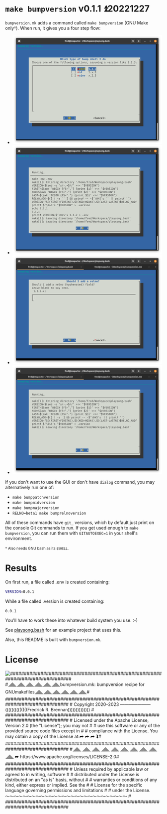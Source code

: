# `make bumpversion` v0.1.1 ⏫20221227

`bumpversion.mk` adds a command called `make bumpversion` (GNU Make
only&dagger;). When run, it gives you a four step flow:

* ![](docs/flow1.png)
* ![](docs/flow2.png)
* ![](docs/flow3.png)
* ![](docs/flow4.png)

If you don't want to use the GUI or don't have `dialog` command, you may
alternatively run one of:

* `make bumppatchversion`
* `make bumpmidversion`
* `make bumpmajorversion`
* `RELNO=beta1 make bumprelnoversion`

All of these commands have `git_` versions, which by default just print on the
console Git commands to run. If you get used enough to `make bumpversion`, you
can run them with `GITAUTOEXEC=1` in your shell's environment.

<small>&dagger; Also needs GNU bash as its `$SHELL`.</small>

# Results
On first run, a file called .env is created containing:
```bash
VERSION=0.0.1
```

While a file called .version is created containing:
```
0.0.1
```

You'll have to work these into whatever build system you use. :-)

See [playsong.bash](https://github.com/ctrlcctrlv/playsong.bash) for an example
project that uses this.

Also, this README is built with `bumpversion.mk`.

# License
![###############################################################################<br> #🮞🮟🮞🮟🮞🮟🮞🮟🮞🮟🮞🮟`bumpversion.mk`: bumpversion recipe for GNUmakefiles🮞🮟🮞🮟🮞🮟🮞🮟🮞🮟🮞🮟#<br> ###############################################################################<br> # Copyright 2020–2023 ——————— ((((((((((((((Fredrick R. Brennan)))))))))))))) #<br> ###############################################################################<br> # Licensed under the Apache License, Version 2.0 (the "License"); you may not #<br> # use  this  software  or  any of the provided source code  files  except  in #<br> # compliance with the License. You may obtain a copy of the License at:➦ ➦ ➦ ⮯#<br> ###############################################################################<br> #🮞🮟 🮞🮟 🮞🮟 🮞🮟 🮞🮟 🮞🮟 🮞🮟 🮞🮟 🮞🮟 🮞🮟 ➦ <https://www.apache.org/licenses/LICENSE-2.0>#<br> ###############################################################################<br> # Unless  required  by  applicable  law or agreed  to  in  writing,  software #<br> # distributed  under the License is distributed on an "as is" basis,  without #<br> # warranties  or  conditions of any kind, either express or implied. See  the #<br> # License  for  the specific language governing permissions  and  limitations #<br> # under the License. 〜〜〜〜〜〜〜〜〜〜〜〜〜〜〜〜〜〜〜〜〜〜〜〜〜〜〜〜 #<br> ###############################################################################<br> ](docs/LICENSE.png)